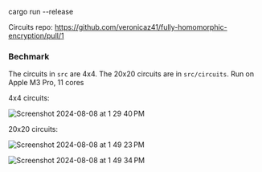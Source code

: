 cargo run --release

Circuits repo: https://github.com/veronicaz41/fully-homomorphic-encryption/pull/1

### Bechmark
The circuits in `src` are 4x4. The 20x20 circuits are in `src/circuits`.
Run on Apple M3 Pro, 11 cores

4x4 circuits:

![Screenshot 2024-08-08 at 1 29 40 PM](https://github.com/user-attachments/assets/fd035def-e146-4f96-bc09-a5c1d2478556)


20x20 circuits:

![Screenshot 2024-08-08 at 1 49 23 PM](https://github.com/user-attachments/assets/1a04955a-7b02-48d9-9322-24d133e8f7f6)

![Screenshot 2024-08-08 at 1 49 34 PM](https://github.com/user-attachments/assets/7d945fae-d51c-4b0f-ab9c-41c92e9ee555)

